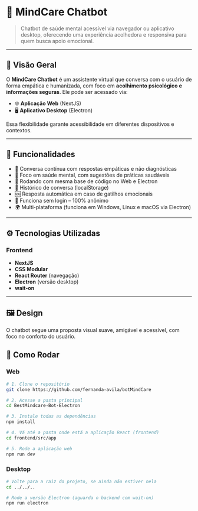 # 🤖 MindCare Chatbot

> Chatbot de saúde mental acessível via navegador ou aplicativo desktop, oferecendo uma experiência acolhedora e responsiva para quem busca apoio emocional.

---

## 🧩 Visão Geral

O **MindCare Chatbot** é um assistente virtual que conversa com o usuário de forma empática e humanizada, com foco em **acolhimento psicológico e informações seguras**. Ele pode ser acessado via:

- 🌐 **Aplicação Web** (NextJS)
- 🖥️ **Aplicativo Desktop** (Electron)

Essa flexibilidade garante acessibilidade em diferentes dispositivos e contextos.

---

## 🚀 Funcionalidades

- 💬 Conversa contínua com respostas empáticas e não diagnósticas
- 🧠 Foco em saúde mental, com sugestões de práticas saudáveis
- 🔌 Rodando com mesma base de código no Web e Electron
- 🔄 Histórico de conversa (localStorage)
- 🆘 Resposta automática em caso de gatilhos emocionais
- 🔐 Funciona sem login – 100% anônimo
- 🌍 Multi-plataforma (funciona em Windows, Linux e macOS via Electron)

---

## ⚙️ Tecnologias Utilizadas

### Frontend
- **NextJS** 
- **CSS Modular**
- **React Router** (navegação)
- **Electron** (versão desktop)
- **wait-on** 


---

## 🖼️ Design

O chatbot segue uma proposta visual suave, amigável e acessível, com foco no conforto do usuário.  


## 🔧 Como Rodar

### Web
```bash
# 1. Clone o repositório
git clone https://github.com/fernanda-avila/botMindCare

# 2. Acesse a pasta principal
cd BestMindcare-Bot-Electron

# 3. Instale todas as dependências
npm install

# 4. Vá até a pasta onde está a aplicação React (frontend)
cd frontend/src/app

# 5. Rode a aplicação web 
npm run dev
```


### Desktop

```bash
# Volte para a raiz do projeto, se ainda não estiver nela
cd ../../..

# Rode a versão Electron (aguarda o backend com wait-on)
npm run electron
